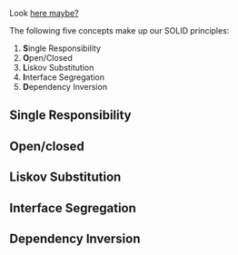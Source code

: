 Look [here maybe?](https://www.baeldung.com/solid-principles)

The following five concepts make up our SOLID principles:
1. **S**ingle Responsibility
2. **O**pen/Closed
3. **L**iskov Substitution
4. **I**nterface Segregation
5. **D**ependency Inversion

## Single Responsibility

## Open/closed

## Liskov Substitution

## Interface Segregation

## Dependency Inversion